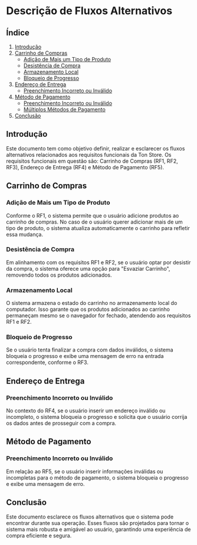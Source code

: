 # Descrição de Fluxos Alternativos

## Índice

1. [Introdução](#introdução)
2. [Carrinho de Compras](#carrinho-de-compras)
    - [Adição de Mais um Tipo de Produto](#adição-de-mais-um-tipo-de-produto)
    - [Desistência de Compra](#desistência-de-compra)
    - [Armazenamento Local](#armazenamento-local)
    - [Bloqueio de Progresso](#bloqueio-de-progresso)
3. [Endereço de Entrega](#endereço-de-entrega)
    - [Preenchimento Incorreto ou Inválido](#preenchimento-incorreto-ou-inválido)
4. [Método de Pagamento](#método-de-pagamento)
    - [Preenchimento Incorreto ou Inválido](#preenchimento-incorreto-ou-inválido-1)
    - [Múltiplos Métodos de Pagamento](#múltiplos-métodos-de-pagamento)
5. [Conclusão](#conclusão)

## Introdução

Este documento tem como objetivo definir, realizar e esclarecer os fluxos alternativos relacionados aos requisitos funcionais da Ton Store. Os requisitos funcionais em questão são: Carrinho de Compras (RF1, RF2, RF3), Endereço de Entrega (RF4) e Método de Pagamento (RF5).

## Carrinho de Compras

### Adição de Mais um Tipo de Produto

Conforme o RF1, o sistema permite que o usuário adicione produtos ao carrinho de compras. No caso de o usuário querer adicionar mais de um tipo de produto, o sistema atualiza automaticamente o carrinho para refletir essa mudança.

### Desistência de Compra

Em alinhamento com os requisitos RF1 e RF2, se o usuário optar por desistir da compra, o sistema oferece uma opção para "Esvaziar Carrinho", removendo todos os produtos adicionados.

### Armazenamento Local

O sistema armazena o estado do carrinho no armazenamento local do computador. Isso garante que os produtos adicionados ao carrinho permaneçam mesmo se o navegador for fechado, atendendo aos requisitos RF1 e RF2.

### Bloqueio de Progresso

Se o usuário tenta finalizar a compra com dados inválidos, o sistema bloqueia o progresso e exibe uma mensagem de erro na entrada correspondente, conforme o RF3.

## Endereço de Entrega

### Preenchimento Incorreto ou Inválido

No contexto do RF4, se o usuário inserir um endereço inválido ou incompleto, o sistema bloqueia o progresso e solicita que o usuário corrija os dados antes de prosseguir com a compra.

## Método de Pagamento

### Preenchimento Incorreto ou Inválido

Em relação ao RF5, se o usuário inserir informações inválidas ou incompletas para o método de pagamento, o sistema bloqueia o progresso e exibe uma mensagem de erro.

## Conclusão

Este documento esclarece os fluxos alternativos que o sistema pode encontrar durante sua operação. Esses fluxos são projetados para tornar o sistema mais robusta e amigável ao usuário, garantindo uma experiência de compra eficiente e segura.
